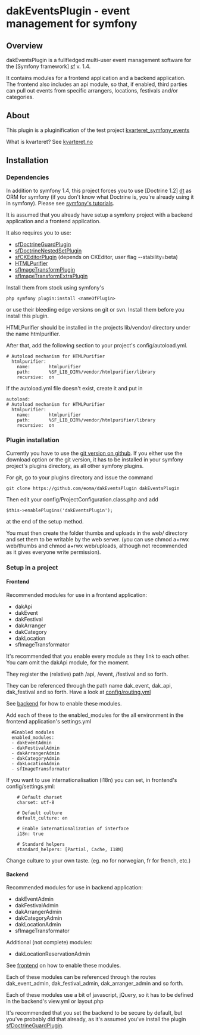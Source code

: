 dakEventsPlugin - event management for symfony
==============================================

Overview
--------

dakEventsPlugin is a fullfledged multi-user event management software
for the [Symfony framework] [sf] v. 1.4.


It contains modules for a frontend application and a backend application. 
The frontend also includes an api module, so that, if enabled, third parties
can pull out events from specific arrangers, locations, festivals and/or categories.

  [sf]: http://www.symfony-project.org/
  [sfdoc]: http://www.symfony-project.org/

About
-----

This plugin is a pluginification of the test project
[kvarteret_symfony_events](https://github.com/eoma/kvarteret_symfony_events)

What is kvarteret? See [kvarteret.no](http://kvarteret.no/)

Installation
------------

### Dependencies ###

In addition to symfony 1.4, this project forces you to use 
[Doctrine 1.2] [dt] as ORM for symfony (if you don't know what 
Doctrine is, you're already using it in symfony). Please see
[symfony's tutorials][sfdoc].

It is assumed that you already have setup a symfony project with
a backend application and a frontend application.

It also requires you to use:

*   [sfDoctrineGuardPlugin][]
*   [sfDoctrineNestedSetPlugin][]
*   [sfCKEditorPlugin][] (depends on CKEditor, user flag --stability=beta)
*   [HTMLPurifier][]
*   [sfImageTransformPlugin][]
*   [sfImageTransformExtraPlugin][]

  [sfDoctrineGuardPlugin]: http://www.symfony-project.org/plugins/sfDoctrineGuardPlugin
  [sfDoctrineNestedSetPlugin]: http://www.symfony-project.org/plugins/sfDoctrineNestedSetPlugin
  [sfCKEditorPlugin]: http://www.symfony-project.org/plugins/sfCKEditorPlugin
  [HTMLPurifier]: http://htmlpurifier.org
  [sfImageTransformPlugin]: http://www.symfony-project.org/plugins/sfImageTransformPlugin
  [sfImageTransformExtraPlugin]: http://www.symfony-project.org/plugins/sfImageTransformExtraPlugin

Install them from stock using symfony's

    php symfony plugin:install <nameOfPlugin>

or use their bleeding edge versions on git or svn. Install them 
before you install this plugin.

HTMLPurifier should be installed in the projects lib/vendor/ directory under
the name htmlpurifier.

After that, add the following section to your project's config/autoload.yml.

    # Autoload mechanism for HTMLPurifier
      htmlpurifier:
        name:       htmlpurifier
        path:       %SF_LIB_DIR%/vendor/htmlpurifier/library
        recursive:  on

If the autoload.yml file doesn't exist, create it and put in

    autoload:
    # Autoload mechanism for HTMLPurifier
      htmlpurifier:
        name:       htmlpurifier
        path:       %SF_LIB_DIR%/vendor/htmlpurifier/library
        recursive:  on

  [dt]: http://www.doctrine-project.org/

### Plugin installation ###

Currently you have to use the [git version on github][gh].
If you either use the download option or the git version, 
it has to be installed in your symfony project's plugins directory, 
as all other symfony plugins.

For git, go to your plugins directory and issue the command

    git clone https://github.com/eoma/dakEventsPlugin dakEventsPlugin

Then edit your config/ProjectConfiguration.class.php and add

    $this->enablePlugins('dakEventsPlugin');

at the end of the setup method.

You must then create the folder thumbs and uploads in the web/ directory and set them to
be writable by the web server. (you can use chmod a+rwx web/thumbs and chmod a+rwx web/uploads,
although not recommended as it gives everyone write permission).

  [gh]: https://github.com/eoma/dakEventsPlugin/

### Setup in a project ###

#### <a name="project-frontend">Frontend</a> ####

Recommended modules for use in a frontend application:

*   dakApi
*   dakEvent
*   dakFestival
*   dakArranger
*   dakCategory
*   dakLocation
*   sfImageTransformator

It's recommended that you enable every module as they link to each other.
You cam omit the dakApi module, for the moment.

They register the (relative) path /api, /event, /festival and so forth.

They can be referenced through the path name dak_event, dak_api, dak_festival
and so forth. Have a look at 
[config/routing.yml](https://github.com/eoma/dakEventsPlugin/tree/master/config/routing.yml)

See [backend](#project-backend) for how to enable these modules.

Add each of these to the enabled_modules for the all environment in the frontend application's
settings.yml

      #Enabled modules
      enabled_modules:
      - dakEventAdmin
      - dakFestivalAdmin
      - dakArrangerAdmin
      - dakCategoryAdmin
      - dakLocationAdmin
      - sfImageTransformator

If you want to use internationalisation (i18n) you can set, in frontend's config/settings.yml:

        # Default charset
        charset: utf-8

        # Default culture
        default_culture: en

        # Enable internationalization of interface
        i18n: true

        # Standard helpers
        standard_helpers: [Partial, Cache, I18N]

Change culture to your own taste. (eg. no for norwegian, fr for french, etc.)

#### Backend ####

Recommended modules for use in backend application:

*   dakEventAdmin
*   dakFestivalAdmin
*   dakArrangerAdmin
*   dakCategoryAdmin
*   dakLocationAdmin
*   sfImageTransformator

Additional (not complete) modules:

*   dakLocationReservationAdmin

See [frontend](#project-frontend) on how to enable these modules.

Each of these modules can be referenced through the routes dak_event_admin,
dak_festival_admin, dak_arranger_admin and so forth.

Each of these modules use a bit of javascript, jQuery, so it has 
to be defined in the backend's view.yml or layout.php

It's recommended that you set the backend to be secure by default, but you've probably
did that already, as it's assumed you've install the plugin [sfDoctrineGuardPlugin][].
